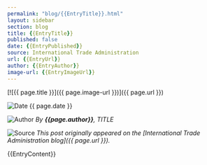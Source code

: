 ```yaml
---
permalink: "blog/{{EntryTitle}}.html"
layout: sidebar
section: blog
title: {{EntryTitle}}
published: false
date: {{EntryPublished}}
source: International Trade Administration
url: {{EntryUrl}}
author: {{EntryAuthor}}
image-url: {{EntryImageUrl}}
---
```


<span class="imgright">[![{{ page.title }}]({{ page.image-url }})]({{ page.url }})</span>

![Date](https://google.github.io/material-design-icons/action/svg/design/ic_event_24px.svg "Date") {{ page.date }}

![Author](https://google.github.io/material-design-icons/action/svg/design/ic_account_box_24px.svg "Author") _By **{{page.author}}**, TITLE_

![Source](https://google.github.io/material-design-icons/action/svg/design/ic_home_24px.svg "Source") _This post originally appeared on the [International Trade Administration blog]({{ page.url }})._

{{EntryContent}}
